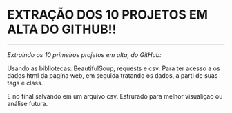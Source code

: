 # EXTRAÇÃO DOS 10 PROJETOS EM ALTA DO GITHUB!!
------------------
*Extraindo os 10 primeiros projetos em alta, do GitHub:*

Usando as bibliotecas: BeautifulSoup, requests e csv.
Para ter acesso a os dados html da pagína web,
em seguida tratando os dados,
a parti de suas tags e class.

E no final salvando em um arquivo csv. Estrurado para melhor visualiçao ou análise futura.

